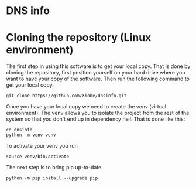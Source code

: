 # DNS info

# Cloning the repository (Linux environment)

The first step in using this software is to get your local copy. That is done by cloning the repository, first position yourself on your hard drive where you want to have your copy of the software.
Then run the following command to get your local copy.

```shell
git clone https://github.com/Xiobe/dnsinfo.git 
```

Once you have your local copy we need to create the venv (virtual environment). The venv allows you to isolate the project from the rest of the system so that you don't end up in dependency hell.
That is done like this:
```shell
cd dnsinfo
python -m venv venv
```

To activate your venv you run
```shell
source venv/bin/activate
```

The next step is to bring pip up-to-date
```shell
python -m pip install --upgrade pip
```
